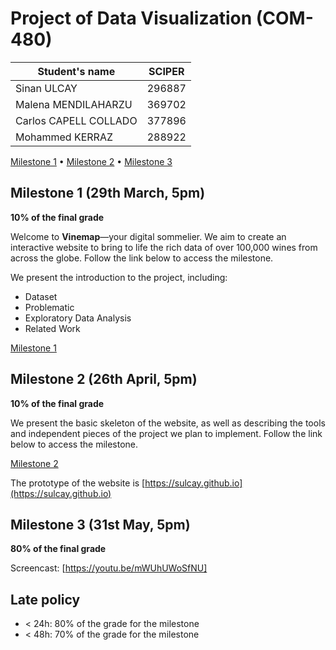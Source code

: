# Project of Data Visualization (COM-480)

| Student's name | SCIPER |
| -------------- | ------ |
| Sinan ULCAY  | 296887  |
| Malena MENDILAHARZU  | 369702  |
| Carlos CAPELL COLLADO | 377896 |
| Mohammed KERRAZ | 288922 |

[Milestone 1](milestone_1/) • [Milestone 2](milestone_2/) • [Milestone 3](#milestone-3)

## Milestone 1 (29th March, 5pm)

**10% of the final grade**

Welcome to **Vinemap**—your digital sommelier. We aim to create an interactive website to bring to life the rich data of over 100,000 wines from across the globe. Follow the link below to access the milestone.

We present the introduction to the project, including:
- Dataset
- Problematic
- Exploratory Data Analysis
- Related Work

[Milestone 1](milestone_1/)



## Milestone 2 (26th April, 5pm)

**10% of the final grade**

We present the basic skeleton of the website, as well as describing the tools and independent pieces of the project we plan to implement. Follow the link below to access the milestone.

[Milestone 2](milestone_2/)

The prototype of the website is [https://sulcay.github.io](https://sulcay.github.io)



## Milestone 3 (31st May, 5pm)

**80% of the final grade**

Screencast: [https://youtu.be/mWUhUWoSfNU]


## Late policy

- < 24h: 80% of the grade for the milestone
- < 48h: 70% of the grade for the milestone
